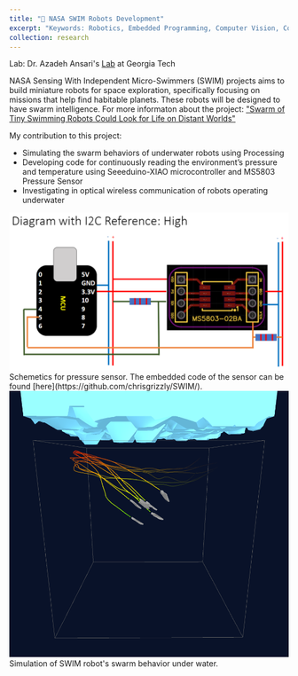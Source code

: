 ```yaml
---
title: "🤖 NASA SWIM Robots Development"
excerpt: "Keywords: Robotics, Embedded Programming, Computer Vision, Computer Simulation, SWARM behavior<br/>"
collection: research
---
```

Lab: Dr. Azadeh Ansari's [Lab](https://aansari.ece.gatech.edu/) at Georgia Tech

NASA Sensing With Independent Micro-Swimmers (SWIM) projects aims to build miniature robots for space exploration, specifically focusing on missions that help find habitable planets. These robots will be designed to have swarm intelligence. For more informaton about the project: ["Swarm of Tiny Swimming Robots Could Look for Life on Distant Worlds"](https://www.jpl.nasa.gov/news/swarm-of-tiny-swimming-robots-could-look-for-life-on-distant-worlds)

My contribution to this project:
* Simulating the swarm behaviors of underwater robots using Processing
* Developing code for continuously reading the environment’s pressure and temperature using Seeeduino-XIAO microcontroller and MS5803 Pressure Sensor
* Investigating in optical wireless communication of robots operating underwater


<img src='/images/SWIM1.png'> 
Schemetics for pressure sensor. The embedded code of the sensor can be found [here](https://github.com/chrisgrizzly/SWIM/).


<img src='/images/robotsss.png'> 
Simulation of SWIM robot's swarm behavior under water.

